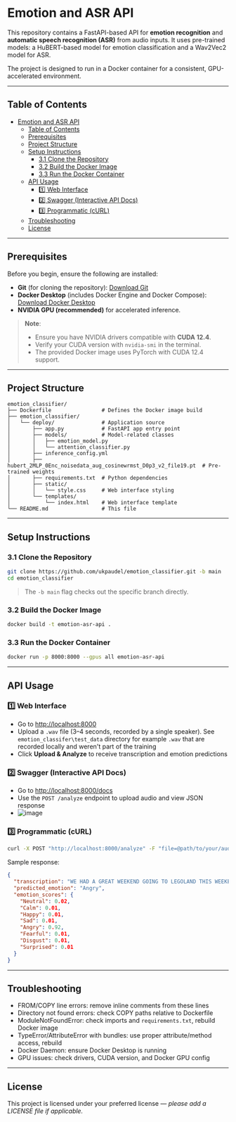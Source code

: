 
# Emotion and ASR API

This repository contains a FastAPI-based API for **emotion recognition** and **automatic speech recognition (ASR)** from audio inputs. It uses pre-trained models: a HuBERT-based model for emotion classification and a Wav2Vec2 model for ASR.

The project is designed to run in a Docker container for a consistent, GPU-accelerated environment.

---

## Table of Contents

- [Emotion and ASR API](#emotion-and-asr-api)
  - [Table of Contents](#table-of-contents)
  - [Prerequisites](#prerequisites)
  - [Project Structure](#project-structure)
  - [Setup Instructions](#setup-instructions)
    - [3.1 Clone the Repository](#31-clone-the-repository)
    - [3.2 Build the Docker Image](#32-build-the-docker-image)
    - [3.3 Run the Docker Container](#33-run-the-docker-container)
  - [API Usage](#api-usage)
    - [1️⃣ Web Interface](#1️⃣-web-interface)
    - [2️⃣ Swagger (Interactive API Docs)](#2️⃣-swagger-interactive-api-docs)
    - [3️⃣ Programmatic (cURL)](#3️⃣-programmatic-curl)
  - [Troubleshooting](#troubleshooting)
  - [License](#license)

---

## Prerequisites

Before you begin, ensure the following are installed:

- **Git** (for cloning the repository): [Download Git](https://git-scm.com/downloads)
- **Docker Desktop** (includes Docker Engine and Docker Compose): [Download Docker Desktop](https://www.docker.com/products/docker-desktop/)
- **NVIDIA GPU (recommended)** for accelerated inference.

> **Note**:
> - Ensure you have NVIDIA drivers compatible with **CUDA 12.4**.
> - Verify your CUDA version with `nvidia-smi` in the terminal.
> - The provided Docker image uses PyTorch with CUDA 12.4 support.

---

## Project Structure

```plaintext
emotion_classifier/
├── Dockerfile                # Defines the Docker image build
├── emotion_classifier/
│   └── deploy/               # Application source
│       ├── app.py            # FastAPI app entry point
│       ├── models/           # Model-related classes
│       │   ├── emotion_model.py
│       │   └── attention_classifier.py
│       ├── inference_config.yml
│       ├── hubert_2MLP_0Enc_noisedata_aug_cosinewrmst_D0p3_v2_file19.pt  # Pre-trained weights
│       ├── requirements.txt  # Python dependencies
│       ├── static/
│       │   └── style.css     # Web interface styling
│       └── templates/
│           └── index.html    # Web interface template
└── README.md                 # This file
```

---

## Setup Instructions

### 3.1 Clone the Repository

```bash
git clone https://github.com/ukpaudel/emotion_classifier.git -b main
cd emotion_classifier
```

> The `-b main` flag checks out the specific branch directly.

### 3.2 Build the Docker Image

```bash
docker build -t emotion-asr-api .
```

### 3.3 Run the Docker Container

```bash
docker run -p 8000:8000 --gpus all emotion-asr-api
```

---

## API Usage

### 1️⃣ Web Interface

- Go to [http://localhost:8000](http://localhost:8000)
- Upload a `.wav` file (3–4 seconds, recorded by a single speaker). See `emotion_classifer\test_data` directory for example `.wav` that are recorded locally and weren't part of the training
- Click **Upload & Analyze** to receive transcription and emotion predictions

### 2️⃣ Swagger (Interactive API Docs)

- Go to [http://localhost:8000/docs](http://localhost:8000/docs)
- Use the `POST /analyze` endpoint to upload audio and view JSON response
- ![image](https://github.com/user-attachments/assets/dc28f0c6-9404-42bf-92ff-c3be61982158)

### 3️⃣ Programmatic (cURL)

```bash
curl -X POST "http://localhost:8000/analyze" -F "file=@path/to/your/audio.wav"
```

Sample response:

```json
{
  "transcription": "WE HAD A GREAT WEEKEND GOING TO LEGOLAND THIS WEEKEND",
  "predicted_emotion": "Angry",
  "emotion_scores": {
    "Neutral": 0.02,
    "Calm": 0.01,
    "Happy": 0.01,
    "Sad": 0.01,
    "Angry": 0.92,
    "Fearful": 0.01,
    "Disgust": 0.01,
    "Surprised": 0.01
  }
}
```

---

## Troubleshooting

- FROM/COPY line errors: remove inline comments from these lines
- Directory not found errors: check COPY paths relative to Dockerfile
- ModuleNotFoundError: check imports and `requirements.txt`, rebuild Docker image
- TypeError/AttributeError with bundles: use proper attribute/method access, rebuild
- Docker Daemon: ensure Docker Desktop is running
- GPU issues: check drivers, CUDA version, and Docker GPU config

---

## License

This project is licensed under your preferred license — *please add a LICENSE file if applicable.*
